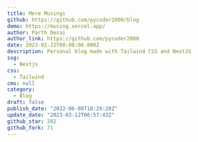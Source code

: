 ```yaml
---
title: Mere Musings
github: https://github.com/pycoder2000/blog
demo: https://musing.vercel.app/
author: Parth Desai
author_link: https://github.com/pycoder2000
date: 2023-02-22T00:00:00.000Z
description: Personal blog made with Tailwind CSS and NextJS
ssg:
  - Nextjs
css:
  - Tailwind
cms: null
category:
  - Blog
draft: false
publish_date: "2022-06-08T18:29:28Z"
update_date: "2023-03-12T06:57:43Z"
github_star: 202
github_fork: 71
---
```

